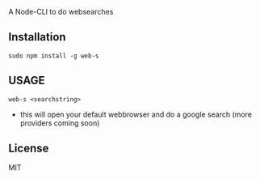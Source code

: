 A Node-CLI to do websearches

## Installation
`sudo npm install -g web-s`

## USAGE
`web-s <searchstring>`
* this will open your default webbrowser and do a google search (more providers coming soon)

## License
MIT
